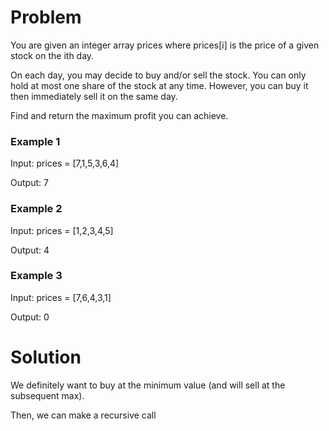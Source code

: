 # Problem
You are given an integer array prices where prices[i] is the price of a given stock on the ith day.

On each day, you may decide to buy and/or sell the stock. You can only hold at most one share of the stock at any time. However, you can buy it then immediately sell it on the same day.

Find and return the maximum profit you can achieve.

 



### Example 1

Input: prices = [7,1,5,3,6,4]

Output: 7


### Example 2

Input: prices = [1,2,3,4,5]

Output: 4


### Example 3

Input: prices = [7,6,4,3,1]

Output: 0

# Solution

We definitely want to buy at the minimum value (and will sell at the subsequent max).

Then, we can make a recursive call 